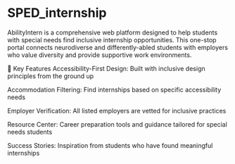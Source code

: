 # SPED_internship
AbilityIntern is a comprehensive web platform designed to help students with special needs find inclusive internship opportunities. This one-stop portal connects neurodiverse and differently-abled students with employers who value diversity and provide supportive work environments.

🌟 Key Features
Accessibility-First Design: Built with inclusive design principles from the ground up

Accommodation Filtering: Find internships based on specific accessibility needs

Employer Verification: All listed employers are vetted for inclusive practices

Resource Center: Career preparation tools and guidance tailored for special needs students

Success Stories: Inspiration from students who have found meaningful internships
